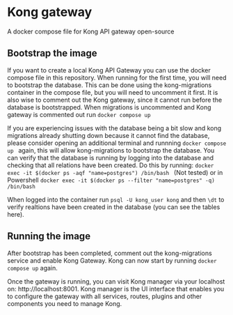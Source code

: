 # Kong gateway
A docker compose file for Kong API gateway open-source


## Bootstrap the image
If you want to create a local Kong API Gateway you can use the docker compose file in this repository. When running for the first time, you will need to bootstrap the database. This can be done using the kong-migrations container in the compose file, but you will need to uncomment it first. It is also wise to comment out the Kong gateway, since it cannot run before the database is bootstrapped. When migrations is uncommented and Kong gateway is commented out run ```docker compose up```

If you are experiencing issues with the database being a bit slow and kong migrations already shutting down because it cannot find the database, please consider opening an additional terminal and runnning ```docker compose up ``` again, this will allow kong-migrations to bootstrap the database. You can verify that the database is running by logging into the database and checking that all relations have been created. Do this by running: ```docker exec -it $(docker ps -aqf "name=postgres") /bin/bash ``` (Not tested) or in Powershell ```docker exec -it $(docker ps --filter "name=postgres" -q) /bin/bash```

When logged into the container run ```psql -U kong_user kong``` and then ```\dt``` to verify realtions have been created in the database (you can see the tables here).

## Running the image
After bootstrap has been completed, comment out the kong-migrations service and enable Kong Gateway. Kong can now start by running ```docker compose up``` again.

Once the gateway is running, you can visit Kong manager via your localhost on: http://localhost:8001. Kong manager is the UI interface that enables you to configure the gateway with all services, routes, plugins and other components you need to manage Kong.
    